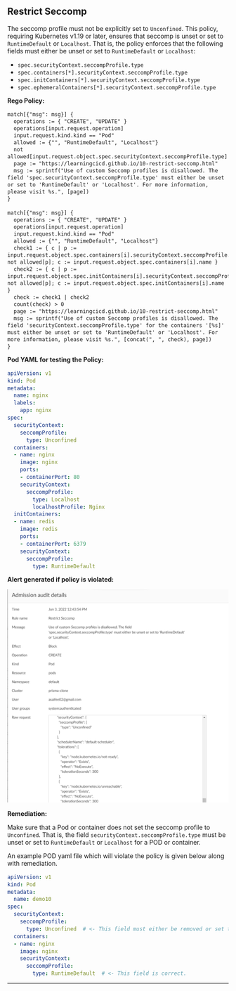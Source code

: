 ## Restrict Seccomp

The seccomp profile must not be explicitly set to `Unconfined`. This policy, requiring Kubernetes v1.19 or later, ensures that seccomp is unset or set to `RuntimeDefault` or `Localhost`. That is, the policy enforces that the following fields must either be unset or set to `RuntimeDefault` or `Localhost`:
- `spec.securityContext.seccompProfile.type`
- `spec.containers[*].securityContext.seccompProfile.type`
- `spec.initContainers[*].securityContext.seccompProfile.type`
- `spec.ephemeralContainers[*].securityContext.seccompProfile.type`

**Rego Policy:**

```rego
match[{"msg": msg}] {
  operations := { "CREATE", "UPDATE" }
  operations[input.request.operation]
  input.request.kind.kind == "Pod"
  allowed := {"", "RuntimeDefault", "Localhost"}
  not allowed[input.request.object.spec.securityContext.seccompProfile.type]
  page := "https://learningcicd.github.io/10-restrict-seccomp.html"
  msg := sprintf("Use of custom Seccomp profiles is disallowed. The field 'spec.securityContext.seccompProfile.type' must either be unset or set to 'RuntimeDefault' or 'Localhost'. For more information, please visit %s.", [page])
}

match[{"msg": msg}] {
  operations := { "CREATE", "UPDATE" }
  operations[input.request.operation]
  input.request.kind.kind == "Pod"
  allowed := {"", "RuntimeDefault", "Localhost"}
  check1 := { c | p := input.request.object.spec.containers[i].securityContext.seccompProfile.type; not allowed[p]; c := input.request.object.spec.containers[i].name }
  check2 := { c | p := input.request.object.spec.initContainers[i].securityContext.seccompProfile.type; not allowed[p]; c := input.request.object.spec.initContainers[i].name }
  check := check1 | check2
  count(check) > 0
  page := "https://learningcicd.github.io/10-restrict-seccomp.html"
  msg := sprintf("Use of custom Seccomp profiles is disallowed. The field 'securityContext.seccompProfile.type' for the containers '[%s]' must either be unset or set to 'RuntimeDefault' or 'Localhost'. For more information, please visit %s.", [concat(", ", check), page])
}
```

**Pod YAML for testing the Policy:**

```yaml
apiVersion: v1
kind: Pod
metadata:
  name: nginx
  labels:
    app: nginx
spec:
  securityContext:
    seccompProfile:
      type: Unconfined
  containers:
  - name: nginx
    image: nginx
    ports:
    - containerPort: 80
    securityContext:
      seccompProfile:
        type: Localhost
        localhostProfile: Nginx
  initContainers:
  - name: redis
    image: redis
    ports:
    - containerPort: 6379
    securityContext:
      seccompProfile:
        type: RuntimeDefault
```

**Alert generated if policy is violated:**

![10](./images/10.png)

**Remediation:**

Make sure that a Pod or container does not set the seccomp profile to `Unconfined`. That is, the field `securityContext.seccompProfile.type` must be unset or set to `RuntimeDefault` or `Localhost` for a POD or container.

An example POD yaml file which will violate the policy is given below along with remediation.

```yaml
apiVersion: v1
kind: Pod
metadata:
  name: demo10
spec:
  securityContext:
    seccompProfile:
      type: Unconfined  # <- This field must either be removed or set to one of `RuntimeDefault` or `Localhost`.
  containers:
  - name: nginx
    image: nginx
    securityContext:
      seccompProfile:
        type: RuntimeDefault  # <- This field is correct.
```

---

